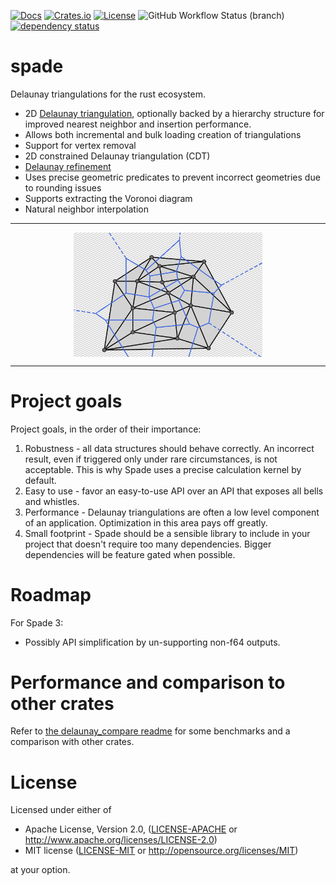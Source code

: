 [![Docs](https://docs.rs/spade/badge.svg)](https://docs.rs/spade/)
[![Crates.io](https://img.shields.io/crates/v/spade.svg)](https://crates.io/crates/spade)
[![License](https://img.shields.io/crates/l/spade)](https://crates.io/crates/spade)
![GitHub Workflow Status (branch)](https://img.shields.io/github/actions/workflow/status/Stoeoef/spade/spade_actions.yaml?branch=master)
[![dependency status](https://deps.rs/repo/github/Stoeoef/spade/status.svg)](https://deps.rs/repo/github/Stoeoef/spade)

# spade

Delaunay triangulations for the rust ecosystem.

- 2D [Delaunay triangulation](https://en.wikipedia.org/wiki/Delaunay_triangulation), optionally backed
  by a hierarchy structure for improved nearest neighbor and insertion performance.
- Allows both incremental and bulk loading creation of triangulations
- Support for vertex removal
- 2D constrained Delaunay triangulation (CDT)
- [Delaunay refinement](https://en.wikipedia.org/wiki/Delaunay_refinement)
- Uses precise geometric predicates to prevent incorrect geometries due to rounding issues
- Supports extracting the Voronoi diagram
- Natural neighbor interpolation

---------------------------

<img src="images/basic_voronoi.svg" width=60% style="margin-left: auto;margin-right:auto;display:block;object-fit:cover" alt="A Delaunay triangulation and the dual Voronoi Graph">

---------------------------

# Project goals

Project goals, in the order of their importance:

1. Robustness - all data structures should behave correctly. An incorrect result, even if triggered only under rare
   circumstances, is not acceptable. This is why Spade uses a precise calculation kernel by default.
2. Easy to use - favor an easy-to-use API over an API that exposes all bells and whistles.
3. Performance - Delaunay triangulations are often a low level component of an application. Optimization in this area
   pays off greatly.
4. Small footprint - Spade should be a sensible library to include in your project that doesn't require too many
   dependencies. Bigger dependencies will be feature gated when possible.

# Roadmap

For Spade 3:

- Possibly API simplification by un-supporting non-f64 outputs.

# Performance and comparison to other crates

Refer to [the delaunay_compare readme](./delaunay_compare/README.md) for some benchmarks and a comparison with other
crates.

# License

Licensed under either of

* Apache License, Version 2.0, ([LICENSE-APACHE](LICENSE-APACHE) or http://www.apache.org/licenses/LICENSE-2.0)
* MIT license ([LICENSE-MIT](LICENSE-MIT) or http://opensource.org/licenses/MIT)

at your option.